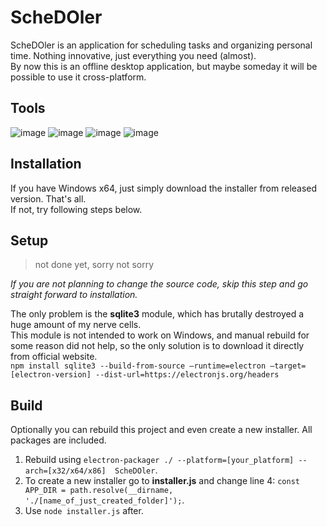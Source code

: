 # ScheDOler

ScheDOler is an application for scheduling tasks and organizing personal time. Nothing innovative, just everything you need (almost).   
By now this is an offline desktop application, but maybe someday it will be possible to use it cross-platform.

## Tools

![image](https://img.shields.io/badge/JavaScript-e09d28?style=for-the-badge&logo=javascript&logoColor=white) 
![image](https://img.shields.io/badge/Node.js-339933?style=for-the-badge&logo=nodedotjs&logoColor=white) 
![image](https://img.shields.io/badge/Electron-31374d?style=for-the-badge&logo=electron&logoColor=white) 
![image](https://img.shields.io/badge/SQLite-07405E?style=for-the-badge&logo=sqlite&logoColor=white) 

## Installation

If you have Windows x64, just simply download the installer from released version. That's all.   
If not, try following steps below.   

##   
##   
## Setup

> not done yet, sorry not sorry

_If you are not planning to change the source code, skip this step and go straight forward to installation._   

The only problem is the **sqlite3** module, which has brutally destroyed a huge amount of my nerve cells.   
This module is not intended to work on Windows, and manual rebuild for some reason did not help, so the only solution is to download it directly from official website.   
`npm install sqlite3 --build-from-source –runtime=electron –target=[electron-version] --dist-url=https://electronjs.org/headers`

## Build

Optionally you can rebuild this project and even create a new installer. All packages are included.   
1. Rebuild using `electron-packager ./ --platform=[your_platform] --arch=[x32/x64/x86]  ScheDOler`.   
2. To create a new installer go to **installer.js** and change line 4: `const APP_DIR = path.resolve(__dirname, './[name_of_just_created_folder]');`. 
3. Use `node installer.js` after.
